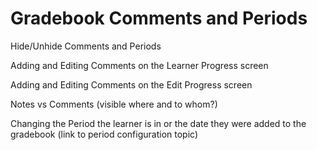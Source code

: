 # Gradebook Comments and Periods

Hide/Unhide Comments and Periods

Adding and Editing Comments on the Learner Progress screen

Adding and Editing Comments on the Edit Progress screen

Notes vs Comments (visible where and to whom?)

Changing the Period the learner is in or the date they were added to the gradebook (link to period configuration topic)
